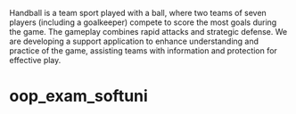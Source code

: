 
Handball is a team sport played with a ball, where two teams of seven players (including a goalkeeper) compete to score the most goals during the game. 
The gameplay combines rapid attacks and strategic defense. We are developing a support application to enhance understanding and practice of the game, 
assisting teams with information and protection for effective play.
# oop_exam_softuni
